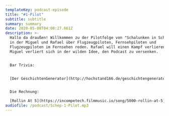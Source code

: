 ```yaml
---
templateKey: podcast-episode
title: "#1-Pilot"
subtitle: subtitle
summary: summary
date: 2020-05-08T04:00:27.661Z
description: >-
  Hallo da draußen! Willkommen zu der Pilotfolge von "Schalunken in Schalunken",
  in der Miguel und Rafael über Flugzeugpiloten, Fernsehpiloten und
  Flugzeugpiloten im Fernsehen reden. Rafael will einen Kampf verlieren und
  Miguel verliert sich in der wilden Idee, den Podcast zu versenken. 


  Bar Trivia:


  [Der GeschichtenGenerator](http://hochstand166.de/geschichtengenerator.html)


  Die Rechnung:

  [Rollin At 5](https://incompetech.filmmusic.io/song/5000-rollin-at-5) by Kevin MacLeod ([CC BY 4.0](http://creativecommons.org/licenses/by/4.0/))
audiofile: /podcast/Schep-1-Pilot.mp3
---
```

